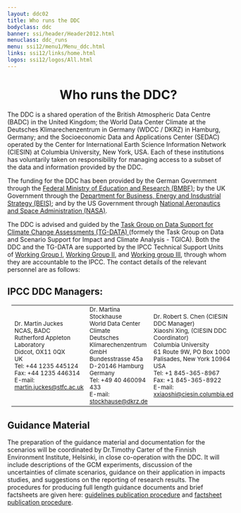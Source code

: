 ```yaml
---
layout: ddc02
title: Who runs the DDC
bodyclass: ddc
banner: ssi/header/Header2012.html
menuclass: ddc_runs
menu: ssi12/menu1/Menu_ddc.html
links: ssi12/links/home.html
logos: ssi12/logos/All.html
---
```

<div id="pagetitle">
  <h1 align="center">Who runs the DDC?</h1>
</div>

  <!-- End of Page Title Block -->

<div id="content">  
  <p></p>
  
  
  <p> The DDC is a shared operation of the British Atmospheric Data Centre
  (BADC) in the United Kingdom; the World Data Center Climate at the
  Deutsches Klimarechenzentrum in Germany (WDCC / DKRZ) in Hamburg, Germany;
  and the Socioeconomic Data and Applications Center (SEDAC) operated by
  the Center for International Earth Science Information Network (CIESIN)
  at Columbia University, New York, USA. Each of these institutions has
  voluntarily taken on responsibility for managing access to a subset of
  the data and information provided by the DDC.</p>
  <!--  The Data Distribution Centre was designated by the XIIIth IPCC Plenary as a joint enterprise to
  be run by the Deutsches Klimarechenzentrum (DKRZ/MPI) in Hamburg, Germany, and the British Atmospheric
  Data Centre (BADC) in Didcot, UK. DKRZ has taken primary responsibility
  to acquire, process and archive the relevant GCM data, while BADC has taken responsibility to collate
  the baseline climate data, the socio-economic scenarios and to produce a CD-ROM. This CD-ROM will
  contain all of these data as well as aggregate fields from the GCMs and an illustrated on-line
  tutorial. -->
  
  
  <p> The funding for the DDC has been provided by the German Government through the
  <a href="http://www.bmbf.de">Federal Ministry of Education and Research (BMBF)</a>;
  by the UK Government through the
<a href="https://www.gov.uk/government/organisations/department-for-business-energy-and-industrial-strategy">Department for Business, Energy and Insdustrial Strategy (BEIS)</a>; and by the US Government through
  <a href="http://www.nasa.gov">National Aeronautics
  and Space Administration (NASA)</a>.
  </p>
  
  <p> The DDC is advised and guided by the
<a href="https://www.ipcc.ch/data/"> Task Group on Data Support for Climate Change Assessments (TG-DATA)
</a>
(formely the Task Group on Data and Scenario Support for Impact and Climate Analysis - TGICA).
  Both the DDC and the TG-DATA are supported by the IPCC
  Technical Support Units of <a class="IPCC" href="http://www.ipcc.ch/working-group/wg1/">Working Group
  I</a>, <a class="IPCC" href="http://www.ipcc.ch/working-group/wg2/">Working Group II</a>, and <a class="IPCC" href="http://www.ipcc.ch/working-group/wg3/">Working group III</a>, through whom they are accountable to the IPCC. The contact details of the relevant personnel
  are as follows:</p>
  
  <h2> IPCC DDC Managers:</h2>
  
  <table width="85%" style="font-size:95%;position:relative;left:.7em;" border="0" align="center" cellpadding="0" cellspacing="0">
  <tr>
  <td width="33%">Dr. Martin Juckes<br/>
  NCAS, BADC<br/>
  Rutherford Appleton Laboratory<br/>
  Didcot, OX11 0QX<br/>
  UK<br/>
  Tel: +44 1235 445124<br/>
  Fax: +44 1235 446314<br/>
  E-mail: <a href="mailto:martin.juckes@stfc.ac.uk">martin.juckes@stfc.ac.uk</a>
  </td>
  <td width="33%">Dr. Martina Stockhause<br/>
World Data Center Climate <br/>
Deutsches Klimarechenzentrum GmbH <br/>
Bundesstrasse 45a <br/>
D-20146 Hamburg <br/>
Germany <br/>
Tel: +49 40 460094 433<br/>
E-mail: <a href="mailto:stockhause@dkrz.de">stockhause@dkrz.de</a>  <br/>
  </td>
  <td width="33%">Dr. Robert S. Chen (CIESIN DDC Manager)<br/>
  Xiaoshi Xing,  (CIESIN DDC Coordinator) <br/>
  Columbia University <br/>
  61 Route 9W, PO Box 1000 <br/>
  Palisades, New York 10964 <br/>
  USA <br/>
  Tel: +1 845-365-8967 <br/>
  Fax: +1 845-365-8922 <br/>
  E-mail: <a href="mailto:xxiaoshi@ciesin.columbia.edu">xxiaoshi@ciesin.columbia.edu</a>
  </td>
  </tr>
  </table>
  
  <h2>Guidance Material</h2>
  
  <p>The preparation of the guidance material and documentation
  for the scenarios will be coordinated by Dr.Timothy Carter of
  the Finnish Environment Institute, Helsinki, in close co-operation
  with the DDC. It will include descriptions of the GCM experiments,
  discussion of the uncertainties of climate scenarios, guidance
  on their application in impacts studies, and suggestions on the
  reporting of research results. The procedures for producing full length guidance documents and brief factsheets are given here: <a href="/docs/guidelines_process_document_Oct2011.pdf">guidelines publication procedure</a> and <a href="/docs/fact_sheets_process_document_Oct2011.pdf">factsheet publication procedure</a>.</p>
  
  
</div> 
  
  <!-- end of center column -->
